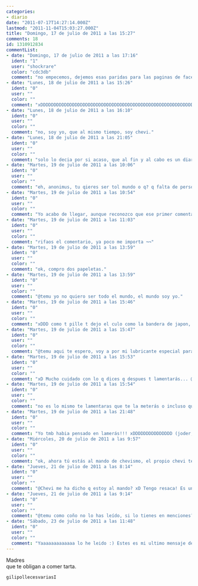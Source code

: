 ```yaml
---
categories:
- diario
date: "2011-07-17T14:27:14.000Z"
lastmod: "2011-11-04T15:03:27.000Z"
title: "Domingo, 17 de julio de 2011 a las 15:27"
comments: 18
id: 1310912834
commentList:
- date: "Domingo, 17 de julio de 2011 a las 17:16"
  ident: "1"
  user: "shockrare"
  color: "cdc3db"
  comment: "no empecemos, dejemos esas paridas para las paginas de facebook y demas.."
- date: "Lunes, 18 de julio de 2011 a las 15:26"
  ident: "0"
  user: ""
  color: ""
  comment: "xDDDDDDDDDDDDDDDDDDDDDDDDDDDDDDDDDDDDDDDDDDDDDDDDDDDDDDDDDDDDDDd Es chevi qien dice no empecemos?"
- date: "Lunes, 18 de julio de 2011 a las 16:10"
  ident: "0"
  user: ""
  color: ""
  comment: "no, soy yo, que al mismo tiempo, soy chevi."
- date: "Lunes, 18 de julio de 2011 a las 21:05"
  ident: "0"
  user: ""
  color: ""
  comment: "solo lo decia por si acaso, que al fin y al cabo es un diario"
- date: "Martes, 19 de julio de 2011 a las 10:06"
  ident: "0"
  user: ""
  color: ""
  comment: "eh, anonimus, tu qieres ser tol mundo o q? q falta de personalidad es esa?"
- date: "Martes, 19 de julio de 2011 a las 10:54"
  ident: "0"
  user: ""
  color: ""
  comment: "Yo acabo de llegar, aunque reconozco que ese primer comentario podria haber sido yo"
- date: "Martes, 19 de julio de 2011 a las 11:03"
  ident: "0"
  user: ""
  color: ""
  comment: "rifaos el comentario, ya poco me importa ¬¬"
- date: "Martes, 19 de julio de 2011 a las 13:59"
  ident: "0"
  user: ""
  color: ""
  comment: "ok, compro dos papeletas."
- date: "Martes, 19 de julio de 2011 a las 13:59"
  ident: "0"
  user: ""
  color: ""
  comment: "@temu yo no quiero ser todo el mundo, el mundo soy yo."
- date: "Martes, 19 de julio de 2011 a las 15:46"
  ident: "0"
  user: ""
  color: ""
  comment: "xDDD como t pille t dejo el culo como la bandera de japon, @anonimus"
- date: "Martes, 19 de julio de 2011 a las 15:47"
  ident: "0"
  user: ""
  color: ""
  comment: "@temu aqui te espero, voy a por mi lubricante especial para el ano."
- date: "Martes, 19 de julio de 2011 a las 15:53"
  ident: "0"
  user: ""
  color: ""
  comment: "xD Mucho cuidado con lo q dices q despues t lamentarás... @anonimus"
- date: "Martes, 19 de julio de 2011 a las 15:54"
  ident: "0"
  user: ""
  color: ""
  comment: "no es lo mismo te lamentaras que te la meterás o incluso que te lamerás."
- date: "Martes, 19 de julio de 2011 a las 21:48"
  ident: "0"
  user: ""
  color: ""
  comment: "Yo tmb habia pensado en lamerás!!! xDDDDDDDDDDDDDDD (joder, se me había borrado este coment¬¬ xD)"
- date: "Miércoles, 20 de julio de 2011 a las 9:57"
  ident: "0"
  user: ""
  color: ""
  comment: "ok, ahora tú estás al mando de chevismo, el propio chevi te lo ha dicho, así que mas vale que pongas en tu estado que estás programando, así me creeré que estás trabajando.  \nPD: me ha salido un pareado."
- date: "Jueves, 21 de julio de 2011 a las 8:14"
  ident: "0"
  user: ""
  color: ""
  comment: "@Chevi me ha dicho q estoy al mando? xD Tengo resaca! Es un coñazo :("
- date: "Jueves, 21 de julio de 2011 a las 9:14"
  ident: "0"
  user: ""
  color: ""
  comment: "@temu como coño no lo has leído, si lo tienes en menciones?¡¡¡¡"
- date: "Sábado, 23 de julio de 2011 a las 11:48"
  ident: "0"
  user: ""
  color: ""
  comment: "Yaaaaaaaaaaaaa lo he leido :) Estes es mi ultimo mensaje de la temporada, temu cuidalo bien o argo asín xDDD"
---
```


Madres                                                                                  
que te obligan a comer tarta.  
  
    gilipollecesvariasI